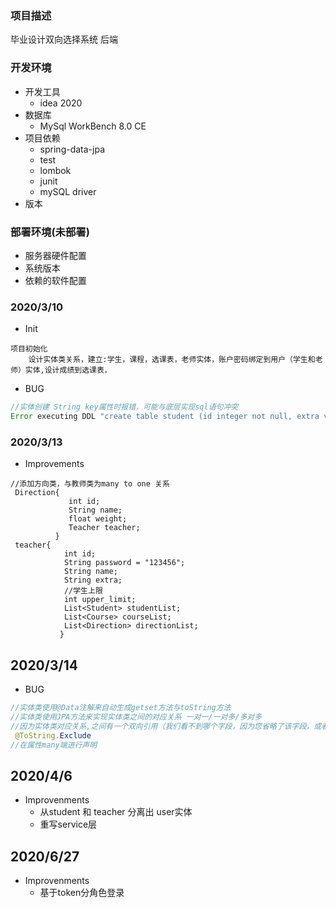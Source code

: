 ### 项目描述
毕业设计双向选择系统 后端
### 开发环境
* 开发工具
    * idea 2020
* 数据库
    * MySql WorkBench 8.0 CE
* 项目依赖
    * spring-data-jpa
    * test
    * lombok
    * junit
    * mySQL driver
* 版本


### 部署环境(未部署)
* 服务器硬件配置
* 系统版本
* 依赖的软件配置


### 2020/3/10
* Init
```text
项目初始化
    设计实体类关系，建立:学生，课程，选课表，老师实体，账户密码绑定到用户（学生和老师）实体,设计成绩到选课表，

```

* BUG 
```java
//实体创建 String key属性时报错，可能与底层实现sql语句冲突
Error executing DDL "create table student (id integer not null, extra varchar(255), grade float, is_selected bit, key varchar(255), name varchar(255), teacher_id integer, primary key (id)) engine=InnoDB" via JDBC Statement
```
### 2020/3/13
* Improvements

```text
//添加方向类，与教师类为many to one 关系
 Direction{
             int id;
             String name;
             float weight;
             Teacher teacher;
          }
 teacher{
            int id;
            String password = "123456";
            String name;
            String extra;
            //学生上限
            int upper_limit;
            List<Student> studentList;
            List<Course> courseList;
            List<Direction> directionList;
           }
```
## 2020/3/14
* BUG 
```java
//实体类使用@Data注解来自动生成getset方法与toString方法
//实体类使用JPA方法来实现实体类之间的对应关系 一对一/一对多/多对多
//因为实体类对应关系,之间有一个双向引用（我们看不到哪个字段，因为您省略了该字段，或者粘贴的代码错误）。这两个类中生成的toString（）方法都无休止地相互调用。
 @ToString.Exclude
//在属性many端进行声明
```

## 2020/4/6
* Improvenments 
    * 从student 和 teacher 分离出 user实体
    * 重写service层
## 2020/6/27
* Improvenments 
    * 基于token分角色登录
